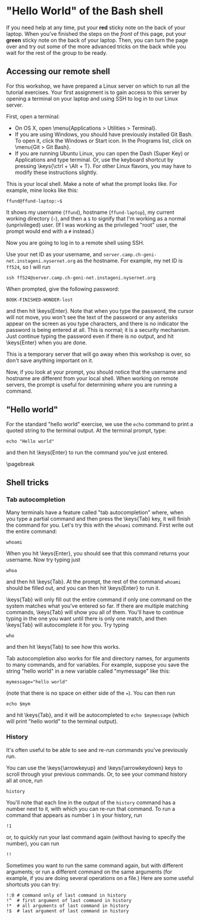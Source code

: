 # "Hello World" of the Bash shell

                                                                                
If you need help at any time, put your **red** sticky note on the back of your 
laptop. When you've finished the steps on the _front_ of this page, put your 
**green** sticky note on the back of your laptop. Then, you can turn the page 
over and try out some of the more advanced tricks on the back while you wait 
for the rest of the group to be ready. 

## Accessing our remote shell

For this workshop, we have prepared a Linux server on which to run all the 
tutorial exercises. Your first assignment is to gain access to this server by 
opening a terminal on your laptop and using SSH to log in to our Linux server.

First, open a terminal: 

* On OS X, open \menu{Applications > Utilities > Terminal}.
* If you are using Windows, you should have previously installed Git Bash. To 
open it, click the Windows or Start icon. In the Programs list, click on 
\menu{Git > Git Bash}.
* If you are running Ubuntu Linux, you can open the Dash (Super Key) or 
Applications and type terminal. Or, use the keyboard shortcut by pressing 
\keys{\ctrl + \Alt + T}. 
For other Linux flavors, you may have to modify these instructions 
slightly.

This is your local shell. Make a note of what the prompt looks like. 
For example, mine looks like this:

```
ffund@ffund-laptop:~$
```

It shows my username (`ffund`), hostname (`ffund-laptop`), my current 
working directory (`~`), and then a `$` to signify that I'm working as a 
normal (unprivileged) user. (If I was working as the privileged "root" user, 
the prompt would end with a `#` instead.)

Now you are going to log in to a remote shell using SSH. 

Use your net ID as 
your username, and `server.camp.ch-geni-net.instageni.nysernet.org` as the 
hostname. For example, my net ID is `ff524`, so I will run

```
ssh ff524@server.camp.ch-geni-net.instageni.nysernet.org
```

When prompted, give the following password:

```
BOOK-FINISHED-WONDER-lost
```

and then hit \keys{Enter}. Note that when you type the password, the cursor 
will not move, you won't see the text of the password or any asterisks appear on 
the screen as you type characters, and there is no indicator the password is 
being entered at all. This is normal; it is a security mechanism. Just continue
typing the password even if there is no output, and hit \keys{Enter} 
when you are done.

This is a temporary server that will go away when this workshop is over, 
so don't save anything important on it.

Now, if you look at your prompt, you should notice that the username and 
hostname are different from your local shell. When working on remote servers,
the prompt is useful for determining *where* you are running a command.

## "Hello world"

For the standard "hello world" exercise, we use the `echo` command to 
print a quoted string to the terminal output. At the terminal prompt, type:

```
echo "Hello world"
```

and then hit \keys{Enter} to run the command you've just entered.

\pagebreak

## Shell tricks

### Tab autocompletion

Many terminals have a feature called "tab autocompletion" where, when 
you type a partial command and then press the \keys{Tab} key, it will 
finish the command for you.
Let's try this with the `whoami` command. First write out the entire command:

```
whoami
```

When you hit \keys{Enter}, you should see that this command returns your 
username. Now try typing just

```
whoa
```

and then hit \keys{Tab}. At the prompt, the rest of the command `whoami` should
be filled out, and you can then hit \keys{Enter} to run it.

\keys{Tab} will only fill out the entire command if only one command on the 
system matches what you've entered so far. If there are multiple matching 
commands, \keys{Tab} will show you all of them. You'll have to continue 
typing in the one you want until there is only one match, and then \keys{Tab}
will autocomplete it for you. Try typing

```
who
```

and then hit \keys{Tab} to see how this works.

Tab autocompletion also works for file and directory names, for arguments to 
many commands, and for variables.
For example, suppose you save the string "hello world" in a new variable called
"mymessage" like this:

```
mymessage="hello world"
```
(note that there is no space on either side of the `=`).
You can then run 

```
echo $mym
```

and hit \keys{Tab}, and it will be autocompleted to `echo $mymessage` (which 
will print "hello world" to the terminal output).

### History

It's often useful to be able to see and re-run commands you've previously run. 

You can use the \keys{\arrowkeyup} and \keys{\arrowkeydown} keys to scroll 
through your previous commands. Or, to see your command history all at once, run

```
history
```

You'll note that each line in the output of the `history` command has a number 
next to it, with which you can re-run that command. To run a command that 
appears as number `1` in your history, run

```
!1
```

or, to quickly run your last command again (without having to specify the 
number), you can run 

```
!!
```

Sometimes you want to run the same command again, but with different arguments; 
or run a different command on the same arguments (for example, if you are doing
several operations on a file.) Here are some useful shortcuts you can try:
```
!:0 # command only of last command in history
!^  # first argument of last command in history
!*  # all arguments of last command in history
!$  # last argument of last command in history
```

